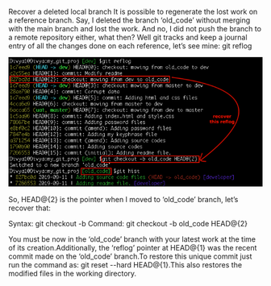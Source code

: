 Recover a deleted local branch
It is possible to regenerate the lost work on a reference branch. Say, I deleted
the branch ‘old_code’ without merging with the main branch and lost the work. And no, I did not push the branch to a remote repository either, what then? Well git tracks and keep a journal entry of all the changes done on each reference, let’s see mine: git reflog

![git-reflog](images/2020/03/git-reflog.png)

So, HEAD@{2} is the pointer when I moved to ‘old_code’ branch, let’s recover that:

Syntax: git checkout -b <branch-name> <commit-id>
Command: git checkout -b old_code HEAD@{2}

You must be now in the ‘old_code’ branch with your latest work at the time of its creation.Additionally, the ‘reflog’ pointer at HEAD@{1} was the recent commit made on the ‘old_code’ branch.To restore this unique commit just run the command as: git reset --hard HEAD@{1}.This also restores the modified files in the working directory.
